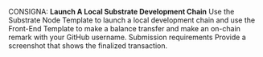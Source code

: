 CONSIGNA: 
**Launch A Local Substrate Development Chain**
Use the Substrate Node Template to launch a local development chain and use the Front-End Template to make a balance transfer and make an on-chain remark with your GitHub username.
Submission requirements
Provide a screenshot that shows the finalized transaction.